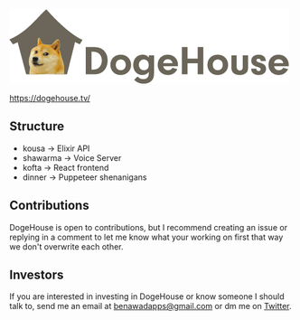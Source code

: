 ![DogeHouse logo](/dogehouse-github.png "DogeHouse")

https://dogehouse.tv/

## Structure

- kousa -> Elixir API
- shawarma -> Voice Server
- kofta -> React frontend
- dinner -> Puppeteer shenanigans

## Contributions

DogeHouse is open to contributions, but I recommend creating an issue or replying in a comment to let me know what your working on first that way we don't overwrite each other.

## Investors

If you are interested in investing in DogeHouse or know someone I should talk to, send me an email at benawadapps@gmail.com or dm me on [Twitter](https://twitter.com/benawad).
